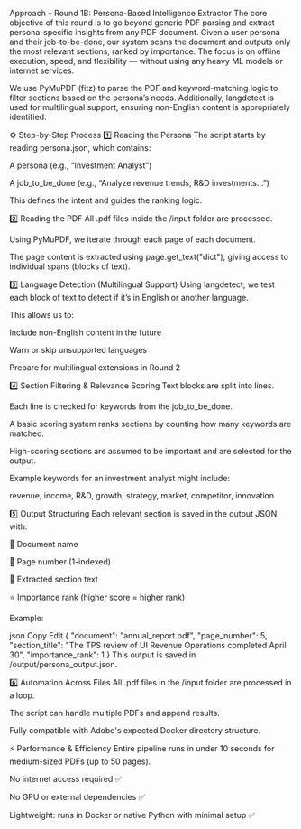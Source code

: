 Approach – Round 1B: Persona-Based Intelligence Extractor
The core objective of this round is to go beyond generic PDF parsing and extract persona-specific insights from any PDF document. Given a user persona and their job-to-be-done, our system scans the document and outputs only the most relevant sections, ranked by importance. The focus is on offline execution, speed, and flexibility — without using any heavy ML models or internet services.

We use PyMuPDF (fitz) to parse the PDF and keyword-matching logic to filter sections based on the persona’s needs. Additionally, langdetect is used for multilingual support, ensuring non-English content is appropriately identified.

⚙ Step-by-Step Process
1️⃣ Reading the Persona
The script starts by reading persona.json, which contains:

A persona (e.g., “Investment Analyst”)

A job_to_be_done (e.g., “Analyze revenue trends, R&D investments...”)

This defines the intent and guides the ranking logic.

2️⃣ Reading the PDF
All .pdf files inside the /input folder are processed.

Using PyMuPDF, we iterate through each page of each document.

The page content is extracted using page.get_text("dict"), giving access to individual spans (blocks of text).

3️⃣ Language Detection (Multilingual Support)
Using langdetect, we test each block of text to detect if it’s in English or another language.

This allows us to:

Include non-English content in the future

Warn or skip unsupported languages

Prepare for multilingual extensions in Round 2

4️⃣ Section Filtering & Relevance Scoring
Text blocks are split into lines.

Each line is checked for keywords from the job_to_be_done.

A basic scoring system ranks sections by counting how many keywords are matched.

High-scoring sections are assumed to be important and are selected for the output.

Example keywords for an investment analyst might include:

revenue, income, R&D, growth, strategy, market, competitor, innovation

5️⃣ Output Structuring
Each relevant section is saved in the output JSON with:

📄 Document name

📄 Page number (1-indexed)

📌 Extracted section text

⭐ Importance rank (higher score = higher rank)

Example:

json
Copy
Edit
{
  "document": "annual_report.pdf",
  "page_number": 5,
  "section_title": "The TPS review of UI Revenue Operations completed April 30",
  "importance_rank": 1
}
This output is saved in /output/persona_output.json.

6️⃣ Automation Across Files
All .pdf files in the /input folder are processed in a loop.

The script can handle multiple PDFs and append results.

Fully compatible with Adobe's expected Docker directory structure.

⚡ Performance & Efficiency
Entire pipeline runs in under 10 seconds for medium-sized PDFs (up to 50 pages).

No internet access required ✅

No GPU or external dependencies ✅

Lightweight: runs in Docker or native Python with minimal setup ✅
